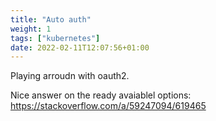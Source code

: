 ```yaml
---
title: "Auto auth"
weight: 1
tags: ["kubernetes"]
date: 2022-02-11T12:07:56+01:00
---
```


Playing arroudn with oauth2.

Nice answer on the ready avaiablel options: https://stackoverflow.com/a/59247094/619465
